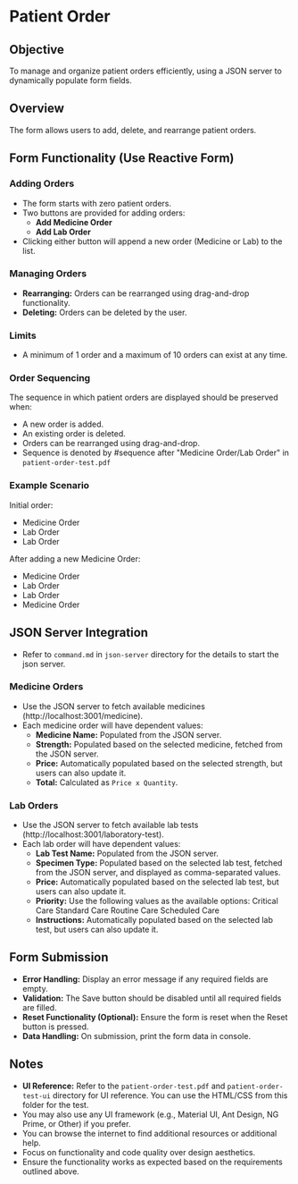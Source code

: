 # Patient Order 

## Objective

To manage and organize patient orders efficiently, using a JSON server to dynamically populate form fields.

## Overview

The form allows users to add, delete, and rearrange patient orders.
## Form Functionality (Use Reactive Form)

### Adding Orders

- The form starts with zero patient orders.
- Two buttons are provided for adding orders:
  - **Add Medicine Order**
  - **Add Lab Order**
- Clicking either button will append a new order (Medicine or Lab) to the list.

### Managing Orders

- **Rearranging:** Orders can be rearranged using drag-and-drop functionality.
- **Deleting:** Orders can be deleted by the user.

### Limits

- A minimum of 1 order and a maximum of 10 orders can exist at any time.

### Order Sequencing

The sequence in which patient orders are displayed should be preserved when:
- A new order is added.
- An existing order is deleted.
- Orders can be rearranged using drag-and-drop.
- Sequence is denoted by #sequence after "Medicine Order/Lab Order" in `patient-order-test.pdf`

### Example Scenario

Initial order:
- Medicine Order
- Lab Order
- Lab Order

After adding a new Medicine Order:
- Medicine Order
- Lab Order
- Lab Order
- Medicine Order


## JSON Server Integration
- Refer to `command.md` in `json-server` directory for the details to start the json server.

### Medicine Orders

- Use the JSON server to fetch available medicines (http://localhost:3001/medicine).
- Each medicine order will have dependent values:
  - **Medicine Name:** Populated from the JSON server.
  - **Strength:** Populated based on the selected medicine, fetched from the JSON server.
  - **Price:** Automatically populated based on the selected strength, but users can also update it.
  - **Total:** Calculated as `Price x Quantity`.

### Lab Orders

- Use the JSON server to fetch available lab tests (http://localhost:3001/laboratory-test).
- Each lab order will have dependent values:
  - **Lab Test Name:** Populated from the JSON server.
  - **Specimen Type:** Populated based on the selected lab test, fetched from the JSON server, and displayed as comma-separated values.
  - **Price:** Automatically populated based on the selected lab test, but users can also update it.
  - **Priority:** Use the following values as the available options:
    Critical Care
    Standard Care
    Routine Care
    Scheduled Care
  - **Instructions:** Automatically populated based on the selected lab test, but users can also update it.

## Form Submission

- **Error Handling:** Display an error message if any required fields are empty.
- **Validation:** The Save button should be disabled until all required fields are filled.
- **Reset Functionality (Optional):** Ensure the form is reset when the Reset button is pressed.
- **Data Handling:** On submission, print the form data in console.


## Notes

- **UI Reference:** Refer to the `patient-order-test.pdf` and `patient-order-test-ui` directory for UI reference. You can use the HTML/CSS from this folder for the test. 
- You may also use any UI framework (e.g., Material UI, Ant Design, NG Prime, or Other) if you prefer. 
- You can browse the internet to find additional resources or additional help.
- Focus on functionality and code quality over design aesthetics.
- Ensure the functionality works as expected based on the requirements outlined above.
